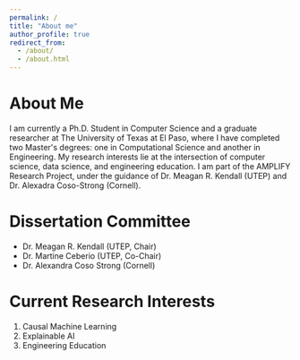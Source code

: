 ```yaml
---
permalink: /
title: "About me"
author_profile: true
redirect_from: 
  - /about/
  - /about.html
---
```


About Me
======
I am currently a Ph.D. Student in Computer Science and a graduate researcher at The University of Texas at El Paso, where I have completed two Master's degrees: one in Computational Science and another in Engineering. My research interests lie at the intersection of computer science, data science, and engineering education. I am part of the AMPLIFY Research Project, under the guidance of  Dr.  Meagan R. Kendall (UTEP) and Dr.  Alexadra Coso-Strong (Cornell). 

Dissertation Committee
======
* Dr. Meagan R. Kendall (UTEP,  Chair) 
* Dr. Martine Ceberio (UTEP, Co-Chair) 
* Dr. Alexandra Coso Strong (Cornell)



Current Research Interests
======
1. Causal Machine Learning
2. Explainable AI
3. Engineering Education 
   

